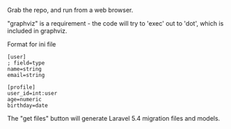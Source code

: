 Grab the repo, and run from a web browser.

"graphviz" is a requirement - the code will try to 'exec' out to 'dot', which is included in graphviz.


Format for ini file

```
[user]
; field=type
name=string
email=string

[profile]
user_id=int:user
age=numeric
birthday=date
```

The "get files" button will generate Laravel 5.4 migration files and models.  

